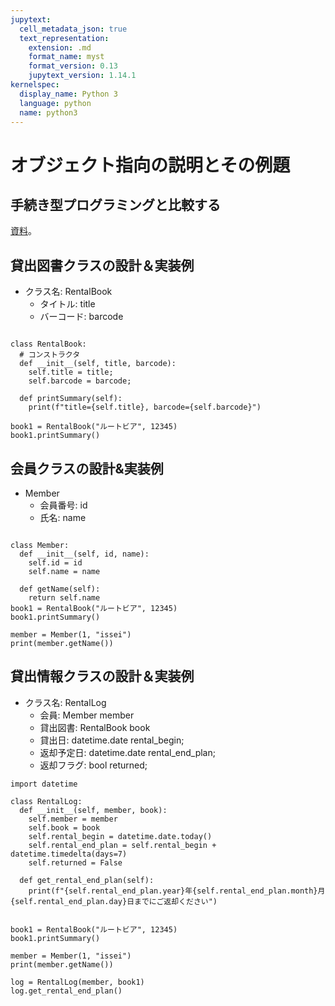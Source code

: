 ```yaml
---
jupytext:
  cell_metadata_json: true
  text_representation:
    extension: .md
    format_name: myst
    format_version: 0.13
    jupytext_version: 1.14.1
kernelspec:
  display_name: Python 3
  language: python
  name: python3
---
```




# オブジェクト指向の説明とその例題

## 手続き型プログラミングと比較する

[資料](https://github.com/naltoma/java_intro2020/blob/master/ObjectOrientedProgramming.md)。

## 貸出図書クラスの設計＆実装例

- クラス名: RentalBook
  + タイトル: title
  + バーコード: barcode

```{code-cell}

class RentalBook:
  # コンストラクタ
  def __init__(self, title, barcode):
    self.title = title;
    self.barcode = barcode;

  def printSummary(self):
    print(f"title={self.title}, barcode={self.barcode}")

book1 = RentalBook("ルートビア", 12345)
book1.printSummary()
```

## 会員クラスの設計&実装例

- Member
  + 会員番号: id
  + 氏名: name

```{code-cell}

class Member:
  def __init__(self, id, name):
    self.id = id
    self.name = name

  def getName(self):
    return self.name
book1 = RentalBook("ルートビア", 12345)
book1.printSummary()

member = Member(1, "issei")
print(member.getName())
```

## 貸出情報クラスの設計＆実装例

- クラス名: RentalLog
  + 会員: Member member
  + 貸出図書: RentalBook book
  + 貸出日: datetime.date rental_begin;
  + 返却予定日: datetime.date rental_end_plan;
  + 返却フラグ: bool returned;


```{code-cell}
import datetime

class RentalLog:
  def __init__(self, member, book):
    self.member = member
    self.book = book
    self.rental_begin = datetime.date.today()
    self.rental_end_plan = self.rental_begin + datetime.timedelta(days=7)
    self.returned = False

  def get_rental_end_plan(self):
    print(f"{self.rental_end_plan.year}年{self.rental_end_plan.month}月{self.rental_end_plan.day}日までにご返却ください")


book1 = RentalBook("ルートビア", 12345)
book1.printSummary()

member = Member(1, "issei")
print(member.getName())

log = RentalLog(member, book1)
log.get_rental_end_plan()

```

